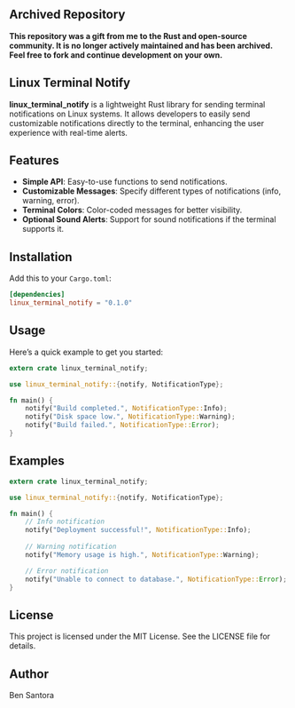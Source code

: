 ## Archived Repository

**This repository was a gift from me to the Rust and open-source community. It is no longer actively maintained and has been archived. Feel free to fork and continue development on your own.**

## Linux Terminal Notify

**linux_terminal_notify** is a lightweight Rust library for sending terminal notifications on Linux systems. It allows developers to easily send customizable notifications directly to the terminal, enhancing the user experience with real-time alerts.

## Features
- **Simple API**: Easy-to-use functions to send notifications.
- **Customizable Messages**: Specify different types of notifications (info, warning, error).
- **Terminal Colors**: Color-coded messages for better visibility.
- **Optional Sound Alerts**: Support for sound notifications if the terminal supports it.

## Installation
Add this to your `Cargo.toml`:
```toml
[dependencies]
linux_terminal_notify = "0.1.0"
```
## Usage
Here’s a quick example to get you started:
```rust
extern crate linux_terminal_notify;

use linux_terminal_notify::{notify, NotificationType};

fn main() {
    notify("Build completed.", NotificationType::Info);
    notify("Disk space low.", NotificationType::Warning);
    notify("Build failed.", NotificationType::Error);
}
```
## Examples
```rust
extern crate linux_terminal_notify;

use linux_terminal_notify::{notify, NotificationType};

fn main() {
    // Info notification
    notify("Deployment successful!", NotificationType::Info);
    
    // Warning notification
    notify("Memory usage is high.", NotificationType::Warning);

    // Error notification
    notify("Unable to connect to database.", NotificationType::Error);
}
```
## License
This project is licensed under the MIT License. See the LICENSE file for details.

## Author
Ben Santora 
